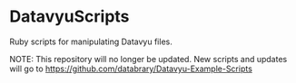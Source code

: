 # DatavyuScripts
Ruby scripts for manipulating Datavyu files.

NOTE: This repository will no longer be updated. New scripts and updates will go to https://github.com/databrary/Datavyu-Example-Scripts
